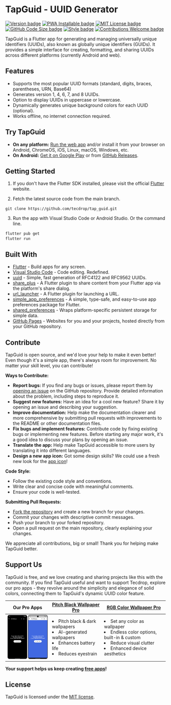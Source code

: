# TapGuid - UUID Generator

[![Version badge](https://img.shields.io/github/v/tag/tecdrop/tap_guid?color=forestgreen&label=version)](https://github.com/tecdrop/tap_guid/releases)
[![PWA Installable badge](https://img.shields.io/badge/-installable-5A0FC8?logo=pwa)](https://tapguid.tecdrop.com/)
[![MIT License badge](https://img.shields.io/github/license/tecdrop/tap_guid?color=9c0000)](LICENSE)
[![GitHub Code Size badge](https://img.shields.io/github/languages/code-size/tecdrop/tap_guid)](https://github.com/tecdrop/tap_guid)
[![Style badge](https://img.shields.io/badge/style-flutter__lints-4BC0F5.svg)](https://pub.dev/packages/flutter_lints)
[![Contributions Welcome badge](https://img.shields.io/badge/contributions-welcome-cornflowerblue)](#Contributing)

TapGuid is a Flutter app for generating and managing universally unique identifiers (UUIDs), also known as globally unique identifiers (GUIDs). It provides a simple interface for creating, formatting, and sharing UUIDs across different platforms (currently Android and web).

## Features

- Supports the most popular UUID formats (standard, digits, braces, parentheses, URN, Base64)
- Generates version 1, 4, 6, 7, and 8 UUIDs.
- Option to display UUIDs in uppercase or lowercase.
- Dynamically generates unique background colors for each UUID (optional).
- Works offline, no internet connection required.

## Try TapGuid

* **On any platform:** [Run the web app](https://tapguid.tecdrop.com/) and/or install it from your browser on Android, ChromeOS, iOS, Linux, macOS, Windows, etc.
* **On Android:** [Get it on Google Play](https://play.google.com/store/apps/details?id=com.tecdrop.tapguid&referrer=utm_source%3Dgithub%26utm_medium%3Dbutton%26utm_content%3Dgithub-repo-readme) or from [GitHub Releases](https://github.com/tecdrop/tap_guid/releases).


## Getting Started

1. If you don't have the Flutter SDK installed, please visit the official [Flutter](https://docs.flutter.dev/get-started/install) website.

2. Fetch the latest source code from the main branch.

``` 
git clone https://github.com/tecdrop/tap_guid.git
```

3. Run the app with Visual Studio Code or Android Studio. Or the command line.

``` 
flutter pub get
flutter run
```

## Built With

- [Flutter](https://flutter.dev/) - Build apps for any screen.
- [Visual Studio Code](https://code.visualstudio.com/) - Code editing. Redefined.
- [uuid](https://pub.dev/packages/uuid) - Simple, fast generation of RFC4122 and RFC9562 UUIDs.
- [share_plus](https://pub.dev/packages/share_plus) - A Flutter plugin to share content from your Flutter app via the platform's share dialog.
- [url_launcher](https://pub.dev/packages/url_launcher) - A Flutter plugin for launching a URL.
- [simple_app_preferences](https://pub.dev/packages/simple_app_preferences) - A simple, type-safe, and easy-to-use app preferences package for Flutter.
- [shared_preferences](https://pub.dev/packages/shared_preferences) - Wraps platform-specific persistent storage for simple data.
- [GitHub Pages](https://pages.github.com/) - Websites for you and your projects, hosted directly from your GitHub repository.

## Contribute

TapGuid is open source, and we'd love your help to make it even better! Even though it's a simple app, there's always room for improvement.  No matter your skill level, you can contribute!

**Ways to Contribute:**

* **Report bugs:** If you find any bugs or issues, please report them by [opening an issue](https://github.com/tecdrop/tap_guid/issues) on the GitHub repository. Provide detailed information about the problem, including steps to reproduce it.
* **Suggest new features:** Have an idea for a cool new feature? Share it by opening an issue and describing your suggestion.
* **Improve documentation:**  Help make the documentation clearer and more comprehensive by submitting pull requests with improvements to the README or other documentation files.
* **Fix bugs and implement features:** Contribute code by fixing existing bugs or implementing new features. Before starting any major work, it's a good idea to discuss your plans by opening an issue.
* **Translate the app:** Help make TapGuid accessible to more users by translating it into different languages.
* **Design a new app icon:**  Got some design skills?  We could use a fresh new look for the [app icon](https://github.com/tecdrop/tap_guid/blob/main/web/icons/Icon-512.png)!

**Code Style:**

* Follow the existing code style and conventions.
* Write clear and concise code with meaningful comments.
* Ensure your code is well-tested.

**Submitting Pull Requests:**

* [Fork the repository](https://github.com/tecdrop/tap_guid/fork) and create a new branch for your changes.
* Commit your changes with descriptive commit messages.
* Push your branch to your forked repository.
* Open a pull request on the main repository, clearly explaining your changes.

We appreciate all contributions, big or small! Thank you for helping make TapGuid better.

## Support Us

TapGuid is free, and we love creating and sharing projects like this with the community. If you find TapGuid useful and want to support Tecdrop, explore our pro apps - they revolve around the simplicity and elegance of solid colors, connecting them to TapGuid's dynamic UUID color feature.

| Our Pro Apps | [Pitch Black Wallpaper Pro](https://www.tecdrop.com/pitchblackwallpaperpro/) | [RGB Color Wallpaper Pro](https://www.tecdrop.com/rgbcolorwallpaperpro/) |
| ------------ | ------------------------- | --- |
| <a href="https://www.tecdrop.com/apps/pro/"><img width="200" src="/repo-assets/tecdrop-pro-apps.png" alt="Tecdrop Pro Apps" /></a> | <li>Pitch black & dark wallpapers</li><li>AI-generated wallpapers</li><li>Enhances battery life</li><li>Reduces eyestrain</li> | <li>Set any color as wallpaper</li><li>Endless color options, built-in & custom</li><li>Reduce visual clutter</li><li>Enhanced device aesthetics</li> |

**Your support helps us keep creating [free apps](https://www.tecdrop.com/apps/free/)!**

## License

TapGuid is licensed under the [MIT license](LICENSE).

